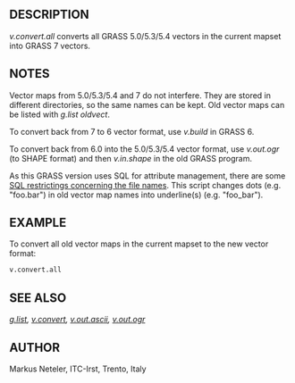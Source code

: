 ## DESCRIPTION

*v.convert.all* converts all GRASS 5.0/5.3/5.4 vectors in the current
mapset into GRASS 7 vectors.

## NOTES

Vector maps from 5.0/5.3/5.4 and 7 do not interfere. They are stored in
different directories, so the same names can be kept. Old vector maps
can be listed with *g.list oldvect*.

To convert back from 7 to 6 vector format, use *v.build* in GRASS 6.

To convert back from 6.0 into the 5.0/5.3/5.4 vector format, use
*v.out.ogr* (to SHAPE format) and then *v.in.shape* in the old GRASS
program.

As this GRASS version uses SQL for attribute management, there are some
[SQL restrictings concerning the file names](sql.md). This script
changes dots (e.g. "foo.bar") in old vector map names into underline(s)
(e.g. "foo\_bar").

## EXAMPLE

To convert all old vector maps in the current mapset to the new vector
format:

```sh
v.convert.all
```

## SEE ALSO

*[g.list](https://grass.osgeo.org/grass-stable/manuals/g.list.html),
[v.convert](https://grass.osgeo.org/grass-stable/manuals/v.convert.html),
[v.out.ascii](https://grass.osgeo.org/grass-stable/manuals/v.out.ascii.html),
[v.out.ogr](https://grass.osgeo.org/grass-stable/manuals/v.out.ogr.html)*

## AUTHOR

Markus Neteler, ITC-Irst, Trento, Italy
